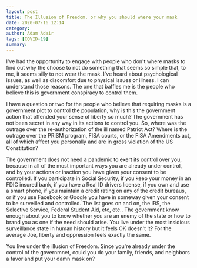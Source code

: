 ```yaml
---
layout: post
title: The Illusion of Freedom, or why you should where your mask
date: 2020-07-16 12:14
category: 
author: Adam Adair
tags: [COVID-19]
summary: 
---
```


I've had the opportunity to engage with people who don't where masks to find out why the choose to not do something
that seems so simple that, to me, it seems silly to not wear the mask. I've heard about psychological issues, as well 
as discomfort due to physical issues or illness. I can understand those reasons. The one that baffles me is the 
people who believe this is government conspiracy to control them.  

I have a question or two for the people who believe that requiring masks is a government 
plot to control the population, why is this the government action that offended your sense of liberty so much? 
The government has not been secret in any way in its actions to control you. So, where was the outrage over the
re-authorization of the ill named Patriot Act? Where is the outrage over the PRISM program, FISA courts, or the 
FISA Amendments act, all of which affect you personally and are in gross violation of the US Constitution? 

The government does not need a pandemic to exert its control over you, because in all of the most important ways
you are already under control, and by your actions or inaction you have given your consent to be controlled. 
If you participate in Social Security, if you keep your money in an FDIC insured bank, if you have a Real ID 
drivers license, if you own and use a smart phone, if you maintain a credit rating on any of the credit bureaus, 
or if you use Facebook or Google you have in someway given your consent to be surveilled and controlled. The list
goes on and on, the IRS, the Selective Service, Federal Student Aid, etc, etc.. The government know enough about
you to know whether you are an enemy of the state or how to brand you as one if the need should
arise. You live under the most insidious surveillance state in human history but it feels OK doesn't it? For 
the average Joe, liberty and oppression feels exactly the same.

You live under the illusion of Freedom. Since you're already under the control of the governmnet, could you do your 
family, friends, and neighbors a favor and put your damn mask on?
